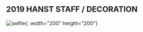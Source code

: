 2019 HANST STAFF / DECORATION
-----------------------------
![selfie](/KakaoTalk_.jpg){: width="200" height="200"}
